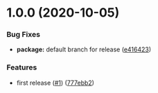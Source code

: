 # 1.0.0 (2020-10-05)


### Bug Fixes

* **package:** default branch for release ([e416423](https://github.com/kcmr/context-provider/commit/e416423e0b2181cb246fe6bb0b987eaaeafdb199))


### Features

* first release ([#1](https://github.com/kcmr/context-provider/issues/1)) ([777ebb2](https://github.com/kcmr/context-provider/commit/777ebb2a8976a23c86b1221d7279ee9b47bc7335))
